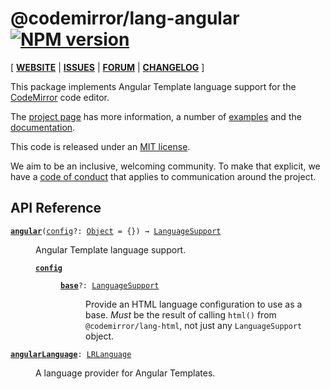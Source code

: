 <!-- NOTE: README.md is generated from src/README.md -->

# @codemirror/lang-angular [![NPM version](https://img.shields.io/npm/v/@codemirror/lang-angular.svg)](https://www.npmjs.org/package/@codemirror/lang-angular)

[ [**WEBSITE**](https://codemirror.net/) | [**ISSUES**](https://github.com/codemirror/dev/issues) | [**FORUM**](https://discuss.codemirror.net/c/next/) | [**CHANGELOG**](https://github.com/codemirror/lang-angular/blob/main/CHANGELOG.md) ]

This package implements Angular Template language support for the
[CodeMirror](https://codemirror.net/) code editor.

The [project page](https://codemirror.net/) has more information, a
number of [examples](https://codemirror.net/examples/) and the
[documentation](https://codemirror.net/docs/).

This code is released under an
[MIT license](https://github.com/codemirror/lang-json/tree/main/LICENSE).

We aim to be an inclusive, welcoming community. To make that explicit,
we have a [code of
conduct](http://contributor-covenant.org/version/1/1/0/) that applies
to communication around the project.

## API Reference

<dl>
<dt id="user-content-angular">
  <code><strong><a href="#user-content-angular">angular</a></strong>(<a id="user-content-angular^config" href="#user-content-angular^config">config</a>&#8288;?: <a href="https://developer.mozilla.org/en-US/docs/Web/JavaScript/Reference/Global_Objects/Object">Object</a> = {}) → <a href="https://codemirror.net/docs/ref#language.LanguageSupport">LanguageSupport</a></code></dt>

<dd><p>Angular Template language support.</p>
<dl><dt id="user-content-angular^config">
  <code><strong><a href="#user-content-angular^config">config</a></strong></code></dt>

<dd><dl><dt id="user-content-angular^config.base">
  <code><strong><a href="#user-content-angular^config.base">base</a></strong>&#8288;?: <a href="https://codemirror.net/docs/ref#language.LanguageSupport">LanguageSupport</a></code></dt>

<dd><p>Provide an HTML language configuration to use as a base. <em>Must</em>
be the result of calling <code>html()</code> from <code>@codemirror/lang-html</code>,
not just any <code>LanguageSupport</code> object.</p>
</dd></dl></dd></dl></dd>
<dt id="user-content-angularlanguage">
  <code><strong><a href="#user-content-angularlanguage">angularLanguage</a></strong>: <a href="https://codemirror.net/docs/ref#language.LRLanguage">LRLanguage</a></code></dt>

<dd><p>A language provider for Angular Templates.</p>
</dd>
</dl>
